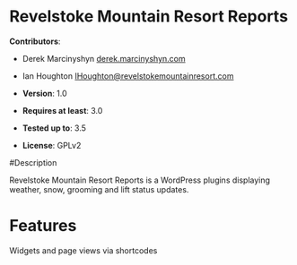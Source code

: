 # Revelstoke Mountain Resort Reports

**Contributors**:

* Derek Marcinyshyn [derek.marcinyshyn.com](http://derek.marcinyshyn.com)
* Ian Houghton [IHoughton@revelstokemountainresort.com](IHoughton@revelstokemountainresort.com)

* **Version**: 1.0
* **Requires at least**: 3.0
* **Tested up to**: 3.5
* **License**: GPLv2

#Description

Revelstoke Mountain Resort Reports is a WordPress plugins displaying weather, snow, grooming and lift status updates.

# Features

Widgets and page views via shortcodes

